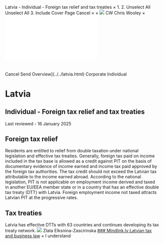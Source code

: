 Latvia - Individual - Foreign tax relief and tax treaties
×
1.
2.
Unselect All
Unselect All
3.
Include Cover Page
Cancel
×
×
![](../../-/media/world-wide-tax-summaries/attachments/global---chris-wooley.ashx%3Frev=ac5e5f3223b34096b1afc2a6009c7320&revision=ac5e5f32-23b3-4096-b1af-c2a6009c7320&hash=859B7ADC84DC2CBEC9760E9E6EE7DE6D0A8BFCDF)
CW
Chris Wooley
×
![](foreign-tax-relief-and-tax-treaties.html)
######
Cancel
Send
Overview](../../latvia.html)
Corporate
Individual
# Latvia
## Individual - Foreign tax relief and tax treaties
Last reviewed - 16 January 2025
## Foreign tax relief
Residents are entitled to relief from double taxation under national legislation and effective tax treaties.
Generally, foreign tax paid on income included in the tax base is allowed as a credit against PIT on the basis of documentary evidence of income earned and income tax paid approved by the foreign tax authorities. The tax credit should not exceed the Latvian tax attributable to the income earned abroad.
According to the national legislation, PIT is not applicable on employment income derived and taxed in another EU/EEA member state or in a country that has an effective double tax treaty (DTT) with Latvia. Foreign employment income not taxed attracts Latvian PIT at the progressive rates.
## Tax treaties
Latvia has effective DTTs with 63 countries and continues developing its tax treaty network.
![](../../-/media/world-wide-tax-summaries/attachments/latvia---zlata_elksnina-zascirinska.ashx%3Frev=19e242eccd9c44bfaffa896f3d56be2d&revision=19e242ec-cd9c-44bf-affa-896f3d56be2d&hash=25E19670B1F07ACF0BE6589A63496CC9B2A68B71)
Zlata Elksnina-Zascirinska
[### Mindlink.lv
Latvian tax and business law](http://www.nodoklis.lv/en/)
×
I understand